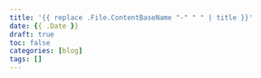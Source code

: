 ```yaml
---
title: '{{ replace .File.ContentBaseName "-" " " | title }}'
date: {{ .Date }}
draft: true
toc: false
categories: [blog]
tags: []
---
```


